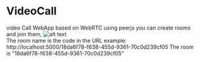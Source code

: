 # VideoCall
video Call WebApp based on WebRTC using peerjs
you can create rooms and join them,
![alt text](https://i.ibb.co/TKHbHTR/image.png)
<br />
The room name is the code in the URL example:
http://localhost:5000/18da6f78-f638-455d-9361-70c0d239cf05
The room is "18da6f78-f638-455d-9361-70c0d239cf05"
